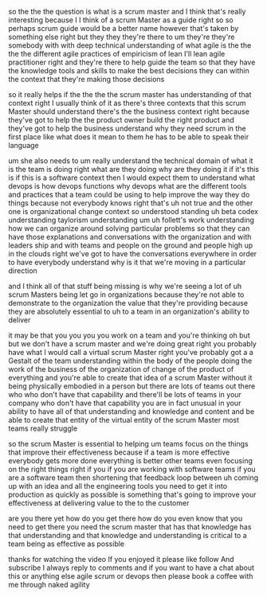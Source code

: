 so the the the question is what is a scrum master and I think that's really interesting because I I think of a scrum Master as a guide right so so perhaps scrum guide would be a better name however that's taken by something else right but they they they're there to um they're they're somebody with with deep technical understanding of what agile is the the the the different agile practices of empiricism of lean I'll lean agile practitioner right and they're there to help guide the team so that they have the knowledge tools and skills to make the best decisions they can within the context that they're making those decisions

so it really helps if the the the the scrum master has understanding of that context right I usually think of it as there's three contexts that this scrum Master should understand there's the the business context right because they've got to help the the product owner build the right product and they've got to help the business understand why they need scrum in the first place like what does it mean to them he has to be able to speak their language

um she also needs to um really understand the technical domain of what it is the team is doing right what are they doing why are they doing it if it's this is if this is a software context then I would expect them to understand what devops is how devops functions why devops what are the different tools and practices that a team could be using to help improve the way they do things because not everybody knows right that's uh not true and the other one is organizational change context so understood standing uh beta codex understanding taylorism understanding um uh follett's work understanding how we can organize around solving particular problems so that they can have those explanations and conversations with the organization and with leaders ship and with teams and people on the ground and people high up in the clouds right we've got to have the conversations everywhere in order to have everybody understand why is it that we're moving in a particular direction

and I think all of that stuff being missing is why we're seeing a lot of uh scrum Masters being let go in organizations because they're not able to demonstrate to the organization the value that they're providing because they are absolutely essential to uh to a team in an organization's ability to deliver

it may be that you you you you work on a team and you're thinking oh but but we don't have a scrum master and we're doing great right you probably have what I would call a virtual scrum Master right you've probably got a a Gestalt of the team understanding within the body of the people doing the work of the business of the organization of change of the product of everything and you're able to create that idea of a scrum Master without it being physically embodied in a person but there are lots of teams out there who who don't have that capability and there'll be lots of teams in your company who don't have that capability you are in fact unusual in your ability to have all of that understanding and knowledge and content and be able to create that entity of the virtual entity of the scrum Master most teams really struggle

so the scrum Master is essential to helping um teams focus on the things that improve their effectiveness because if a team is more effective everybody gets more done everything is better other teams even focusing on the right things right if you if you are working with software teams if you are a software team then shortening that feedback loop between uh coming up with an idea and all the engineering tools you need to get it into production as quickly as possible is something that's going to improve your effectiveness at delivering value to the to the customer

are you there yet how do you get there how do you even know that you need to get there you need the scrum master that has that knowledge has that understanding and that knowledge and understanding is critical to a team being as effective as possible

thanks for watching the video If you enjoyed it please like follow And subscribe I always reply to comments and if you want to have a chat about this or anything else agile scrum or devops then please book a coffee with me through naked agility